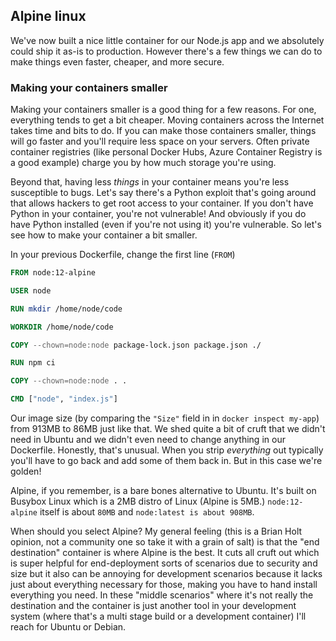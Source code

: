 ## Alpine linux

We've now built a nice little container for our Node.js app and we absolutely could ship it as-is to production. However there's a few things we can do to make things even faster, cheaper, and more secure.

### Making your containers smaller

Making your containers smaller is a good thing for a few reasons. For one, everything tends to get a bit cheaper. Moving containers across the Internet takes time and bits to do. If you can make those containers smaller, things will go faster and you'll require less space on your servers. Often private container registries (like personal Docker Hubs, Azure Container Registry is a good example) charge you by how much storage you're using.

Beyond that, having less _things_ in your container means you're less susceptible to bugs. Let's say there's a Python exploit that's going around that allows hackers to get root access to your container. If you don't have Python in your container, you're not vulnerable! And obviously if you do have Python installed (even if you're not using it) you're vulnerable. So let's see how to make your container a bit smaller.

In your previous Dockerfile, change the first line (`FROM`)

```dockerfile
FROM node:12-alpine

USER node

RUN mkdir /home/node/code

WORKDIR /home/node/code

COPY --chown=node:node package-lock.json package.json ./

RUN npm ci

COPY --chown=node:node . .

CMD ["node", "index.js"]
```

Our image size (by comparing the `"Size"` field in in `docker inspect my-app`) from 913MB to 86MB just like that. We shed quite a bit of cruft that we didn't need in Ubuntu and we didn't even need to change anything in our Dockerfile. Honestly, that's unusual. When you strip _everything_ out typically you'll have to go back and add some of them back in. But in this case we're golden!

Alpine, if you remember, is a bare bones alternative to Ubuntu. It's built on Busybox Linux which is a 2MB distro of Linux (Alpine is 5MB.) `node:12-alpine` itself is about `80MB` and `node:latest is about 908MB`.

When should you select Alpine? My general feeling (this is a Brian Holt opinion, not a community one so take it with a grain of salt) is that the "end destination" container is where Alpine is the best. It cuts all cruft out which is super helpful for end-deployment sorts of scenarios due to security and size but it also can be annoying for development scenarios because it lacks just about everything necessary for those, making you have to hand install everything you need. In these "middle scenarios" where it's not really the destination and the container is just another tool in your development system (where that's a multi stage build or a development container) I'll reach for Ubuntu or Debian.